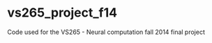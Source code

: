 vs265_project_f14
=================

Code used for the VS265 - Neural computation fall 2014 final project
